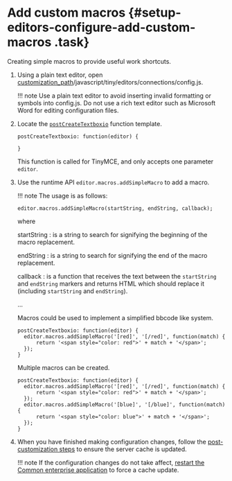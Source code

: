 # Add custom macros {#setup-editors-configure-add-custom-macros .task}

Creating simple macros to provide useful work shortcuts.

1.  Using a plain text editor, open [customization\_path](t_determine-customization-path.md)/javascript/tiny/editors/connections/config.js.

    !!! note
    Use a plain text editor to avoid inserting invalid formatting or symbols into config.js. Do not use a rich text editor such as Microsoft Word for editing configuration files.

2.  Locate the [`postCreateTextboxio`](r_config-js-sample.md#postCreateTextboxio) function template.

    ```
    postCreateTextboxio: function(editor) {
    
    }
    ```

    This function is called for TinyMCE, and only accepts one parameter `editor`.

3.  Use the runtime API `editor.macros.addSimpleMacro` to add a macro.

    !!! note
    The usage is as follows:

    ```
    editor.macros.addSimpleMacro(startString, endString, callback);
    ```

    where

    startString
    :   is a string to search for signifying the beginning of the macro replacement.

    endString
    :   is a string to search for signifying the end of the macro replacement.

    callback
    :   is a function that receives the text between the `startString` and `endString` markers and returns HTML which should replace it \(including `startString` and `endString`\).

    ...

    Macros could be used to implement a simplified bbcode like system.

    ```
    postCreateTextboxio: function(editor) {
      editor.macros.addSimpleMacro('[red]', '[/red]', function(match) {
          return '<span style="color: red">' + match + '</span>';
      });
    }
    ```

    Multiple macros can be created.

    ```
    postCreateTextboxio: function(editor) {
      editor.macros.addSimpleMacro('[red]', '[/red]', function(match) {
          return '<span style="color: red">' + match + '</span>';
      });
      editor.macros.addSimpleMacro('[blue]', '[/blue]', function(match) {
          return '<span style="color: blue">' + match + '</span>';
      });
    }
    ```

4.  When you have finished making configuration changes, follow the [post-customization steps](https://help.hcltechsw.com/connections/v6/admin/customize/t_admin_common_customize_postreq.html) to ensure the server cache is updated.

    !!! note
    If the configuration changes do not take affect, [restart the Common enterprise application](t_restart-common-app.md) to force a cache update.


